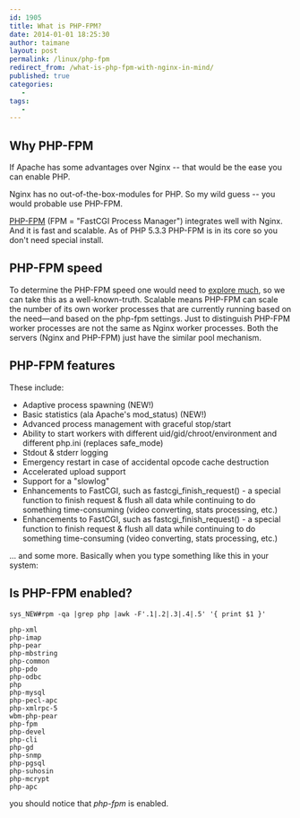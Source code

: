 ```yaml
---
id: 1905
title: What is PHP-FPM?
date: 2014-01-01 18:25:30
author: taimane
layout: post
permalink: /linux/php-fpm
redirect_from: /what-is-php-fpm-with-nginx-in-mind/
published: true
categories:
   -
tags:
   -
---
```


## Why PHP-FPM

If Apache has some advantages over Nginx -- that would be the ease you can enable PHP. 

Nginx has no out-of-the-box-modules for PHP. So my wild guess -- you would probable use PHP-FPM.



<a rel="nofollow" href="http://php-fpm.org/">PHP-FPM</a> (FPM = "FastCGI Process Manager") integrates well with Nginx. And it is fast and scalable. As of PHP 5.3.3 PHP-FPM is in its core so you don't need special install.

## PHP-FPM speed

To determine the PHP-FPM speed one would need to <a rel="nofollow" href="http://www.if-not-true-then-false.com/2011/nginx-and-php-fpm-configuration-and-optimizing-tips-and-tricks/">explore much</a>, so we can take this as a well-known-truth. Scalable means PHP-FPM can scale the number of its own worker processes that are currently running based on the need—and based on the php-fpm settings. Just to distinguish PHP-FPM worker processes are not the same as Nginx worker processes. Both the servers (Nginx and PHP-FPM) just have the similar pool mechanism.

## PHP-FPM features
These include:

* Adaptive process spawning (NEW!)
* Basic statistics (ala Apache's mod_status) (NEW!)
* Advanced process management with graceful stop/start
* Ability to start workers with different uid/gid/chroot/environment and different php.ini (replaces safe_mode)
* Stdout & stderr logging
* Emergency restart in case of accidental opcode cache destruction
* Accelerated upload support
* Support for a "slowlog"
* Enhancements to FastCGI, such as fastcgi_finish_request() - a special function to finish request & flush all data while continuing to do something time-consuming (video converting, stats processing, etc.)
* Enhancements to FastCGI, such as fastcgi_finish_request() - a special function to finish request & flush all data while continuing to do something time-consuming (video converting, stats processing, etc.)

... and some more. Basically when you type something like this in your system:

## Is PHP-FPM enabled?

```
sys_NEW#rpm -qa |grep php |awk -F'.1|.2|.3|.4|.5' '{ print $1 }'

php-xml
php-imap
php-pear
php-mbstring
php-common
php-pdo
php-odbc
php
php-mysql
php-pecl-apc
php-xmlrpc-5
wbm-php-pear
php-fpm
php-devel
php-cli
php-gd
php-snmp
php-pgsql
php-suhosin
php-mcrypt
php-apc
```

you should notice that _php-fpm_ is enabled.



